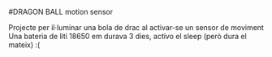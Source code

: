 #DRAGON BALL motion sensor

Projecte per il·luminar una bola de drac al activar-se un sensor de moviment
Una bateria de liti 18650 em durava 3 dies, activo el sleep (però dura el mateix) :(


